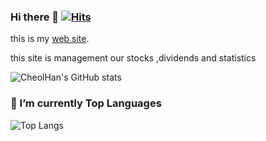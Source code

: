 ### Hi there 👋 [![Hits](https://hits.seeyoufarm.com/api/count/incr/badge.svg?url=https%3A%2F%2Fgithub.com%2FBaeCheolHan&count_bg=%2379C83D&title_bg=%23555555&icon=awesomelists.svg&icon_color=%23FF0000&title=Hello+World&edge_flat=false)](https://hits.seeyoufarm.com)


this is my [web site](https://stock.hws.pe.kr).

this site is management our stocks ,dividends and statistics

<!--
**BaeCheolHan/BaeCheolHan** is a ✨ _special_ ✨ repository because its `README.md` (this file) appears on your GitHub profile.

Here are some ideas to get you started:

- 🔭 I’m currently working on ...
- 🌱 I’m currently learning ...
- 👯 I’m looking to collaborate on ...
- 🤔 I’m looking for help with ...
- 💬 Ask me about ...
- 📫 How to reach me: ...
- 😄 Pronouns: ...
- ⚡ Fun fact: ...
-->

  
![CheolHan's GitHub stats](https://github-readme-stats.vercel.app/api?username=BaeCheolHan&show_icons=true&theme=default)


### :muscle: I’m currently Top Languages
![Top Langs](https://github-readme-stats.vercel.app/api/top-langs/?username=BaeCheolHan&layout=compact&theme=tokyonight)
